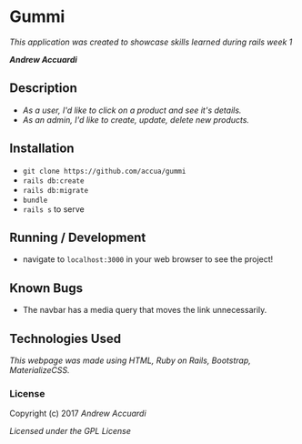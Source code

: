 # Gummi

_This application was created to showcase skills learned during rails week 1_

_**Andrew Accuardi**_

## Description

* _As a user, I'd like to click on a product and see it's details._
* _As an admin, I'd like to create, update, delete new products._

## Installation

* `git clone https://github.com/accua/gummi`
* `rails db:create`
* `rails db:migrate`
* `bundle`
* `rails s` to serve

## Running / Development

* navigate to `localhost:3000` in your web browser to see the project!

## Known Bugs
* The navbar has a media query that moves the link unnecessarily.

## Technologies Used

_This webpage was made using HTML, Ruby on Rails, Bootstrap, MaterializeCSS._

### License

Copyright (c) 2017 _Andrew Accuardi_

*Licensed under the GPL License*
